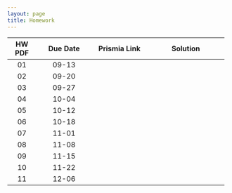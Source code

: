```yaml
---
layout: page
title: Homework
---
```


<table>
  <thead>
    <tr>
      <th style="text-align: center; width:50px">HW PDF</th>
      <th style="text-align: center; width:110px">Due Date</th>
      <th style="text-align: center; width:110px">Prismia Link</th>
     <th style="text-align: center; width:160px">Solution</th>
    </tr>
  </thead>
  <tbody>
    <tr>
      <td style="text-align: center">01</td>
      <td style="text-align: center">09-13</td>
      <td style="text-align: center"></td>
      <td style="text-align: center"></td>
    </tr>
    <tr>
      <td style="text-align: center">02</td>
      <td style="text-align: center">09-20</td>
      <td style="text-align: center"></td>
      <td style="text-align: center"></td>
    </tr>
    <tr>
      <td style="text-align: center">03</td>
      <td style="text-align: center">09-27</td>
      <td style="text-align: center"></td>
      <td style="text-align: center"></td>
    </tr>
    <tr>
      <td style="text-align: center">04</td>
      <td style="text-align: center">10-04</td>
      <td style="text-align: center"></td>
      <td style="text-align: center"></td>
    </tr>
    <tr>
      <td style="text-align: center">05</td>
      <td style="text-align: center">10-12</td>
      <td style="text-align: center"></td>
      <td style="text-align: center"></td>
    </tr>
    <tr>
      <td style="text-align: center">06</td>
      <td style="text-align: center">10-18</td>
      <td style="text-align: center"></td>
      <td style="text-align: center"></td>
    </tr>
    <tr>
      <td style="text-align: center">07</td>
      <td style="text-align: center">11-01</td>
      <td style="text-align: center"></td>
      <td style="text-align: center"></td>
    </tr>
    <tr>
      <td style="text-align: center">08</td>
      <td style="text-align: center">11-08</td>
      <td style="text-align: center"></td>
      <td style="text-align: center"></td>
    </tr>
    <tr>
      <td style="text-align: center">09</td>
      <td style="text-align: center">11-15</td>
      <td style="text-align: center"></td>
      <td style="text-align: center"></td>
    </tr>  
    <tr>
      <td style="text-align: center">10</td>
      <td style="text-align: center">11-22</td>
      <td style="text-align: center"></td>
      <td style="text-align: center"></td>
    </tr>
    <tr>
      <td style="text-align: center">11</td>
      <td style="text-align: center">12-06</td>
      <td style="text-align: center"></td>
      <td style="text-align: center"></td>
    </tr>  
  </tbody>
</table>
